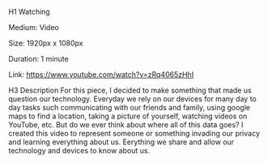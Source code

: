 H1 Watching 

Medium: Video

Size: 1920px x 1080px

Duration: 1 minute

Link: https://www.youtube.com/watch?v=zRq4065zHhI 

H3 Description
For this piece, I decided to make something that made us question our technology. Everyday we rely on our devices for many day to day tasks such communicating with our friends and family, using google maps to find a location, taking a picture of yourself, watching videos on YouTube, etc. But do we ever think about where all of this data goes? I created this video to represent someone or something invading our privacy and learning everything about us. Eerything we share and allow our technology and devices to know about us. 
